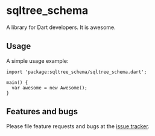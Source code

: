 # sqltree_schema

A library for Dart developers. It is awesome.

## Usage

A simple usage example:

    import 'package:sqltree_schema/sqltree_schema.dart';

    main() {
      var awesome = new Awesome();
    }

## Features and bugs

Please file feature requests and bugs at the [issue tracker][tracker].

[tracker]: http://example.com/issues/replaceme
